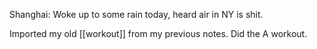 Shanghai: Woke up to some rain today, heard air in NY is shit.

Imported my old [[workout]] from my previous notes. Did the A workout.
